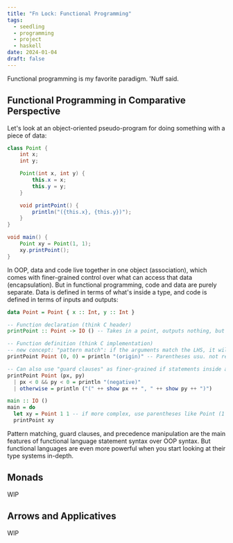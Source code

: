 ```yaml
---
title: "Fn Lock: Functional Programming"
tags:
  - seedling
  - programming
  - project
  - haskell
date: 2024-01-04
draft: false
---
```

Functional programming is my favorite paradigm. 'Nuff said.

## Functional Programming in Comparative Perspective
Let's look at an object-oriented pseudo-program for doing something with a piece of data:

```java
class Point {
	int x;
	int y;

	Point(int x, int y) {
		this.x = x;
		this.y = y;
	}

	void printPoint() {
		println("({this.x}, {this.y})");
	}
}

void main() {
	Point xy = Point(1, 1);
	xy.printPoint();
}
```

In OOP, data and code live together in one object (association), which comes with finer-grained control over what can access that data (encapsulation). But in functional programming, code and data are purely separate. Data is defined in terms of what's inside a type, and code is defined in terms of inputs and outputs:

```haskell
data Point = Point { x :: Int, y :: Int }

-- Function declaration (think C header)
printPoint :: Point -> IO () -- Takes in a point, outputs nothing, but has a side effect of doing an IO action

-- Function definition (think C implementation)
-- new concept: "pattern match": if the arguments match the LHS, it will execute RHS. Otherwise, keep going down the list. Often used for a "base case" of a recursive function.
printPoint Point (0, 0) = println "(origin)" -- Parentheses usu. not required around fn arguments, but can specify precedence in evaluation

-- Can also use "guard clauses" as finer-grained if statements inside a general pattern match.
printPoint Point (px, py)
  | px < 0 && py < 0 = println "(negative)"
  | otherwise = println ("(" ++ show px ++ ", " ++ show py ++ ")") 

main :: IO ()
main = do
  let xy = Point 1 1 -- if more complex, use parentheses like Point (1 + 2) (2 + 4)
  printPoint xy
```

Pattern matching, guard clauses, and precedence manipulation are the main features of functional language statement syntax over OOP syntax. But functional languages are even more powerful when you start looking at their type systems in-depth.
## Monads
WIP
## Arrows and Applicatives
WIP
